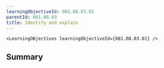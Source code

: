 ```yaml
---
learningObjectiveId: 081.08.03.01
parentId: 081.08.03
title: Identify and explain
---
```


```tsx eval
<LearningOBjectives learningObjectiveId={081.08.03.01} />
```

## Summary
